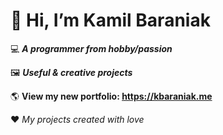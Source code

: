 # 👋 Hi, I’m Kamil Baraniak
💻 **_A programmer from hobby/passion_**

🖼️ **_Useful & creative projects_**

🌎  **View my new portfolio: https://kbaraniak.me**

❤️ *_My projects created with love_*
